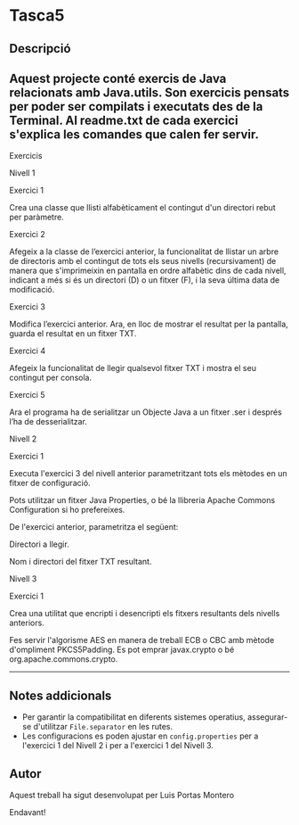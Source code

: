 # Tasca5

## Descripció
Aquest projecte conté exercis de Java relacionats amb Java.utils. Son exercicis pensats per poder ser compilats i executats des de la Terminal. 
Al readme.txt de cada exercici s'explica les comandes que calen fer servir.
--

Exercicis

Nivell 1

Exercici 1

Crea una classe que llisti alfabèticament el contingut d'un directori rebut per paràmetre.

Exercici 2

Afegeix a la classe de l’exercici anterior, la funcionalitat de llistar un arbre de directoris amb el contingut de tots els seus nivells (recursivament) de manera que s'imprimeixin en pantalla en ordre alfabètic dins de cada nivell, indicant a més si és un directori (D) o un fitxer (F), i la seva última data de modificació.

Exercici 3

Modifica l’exercici anterior. Ara, en lloc de mostrar el resultat per la pantalla, guarda el resultat en un fitxer TXT.

Exercici 4

Afegeix la funcionalitat de llegir qualsevol fitxer TXT i mostra el seu contingut per consola.

Exercici 5

Ara el programa ha de serialitzar un Objecte Java a un fitxer .ser i després l’ha de desserialitzar.

Nivell 2

Exercici 1

Executa l'exercici 3 del nivell anterior parametritzant tots els mètodes en un fitxer de configuració.

Pots utilitzar un fitxer Java Properties, o bé la llibreria Apache Commons Configuration si ho prefereixes.

De l'exercici anterior, parametritza el següent:

Directori a llegir.

Nom i directori del fitxer TXT resultant.

Nivell 3

Exercici 1

Crea una utilitat que encripti i desencripti els fitxers resultants dels nivells anteriors.

Fes servir l'algorisme AES en manera de treball ECB o CBC amb mètode d'ompliment PKCS5Padding. Es pot emprar javax.crypto o bé org.apache.commons.crypto.

---
## Notes addicionals
- Per garantir la compatibilitat en diferents sistemes operatius, assegurar-se d'utilitzar `File.separator` en les rutes.
- Les configuracions es poden ajustar en `config.properties` per a l'exercici 1 del Nivell 2 i per a l'exercici 1 del Nivell 3.

## Autor
Aquest treball ha sigut desenvolupat per Luis Portas Montero

Endavant!

